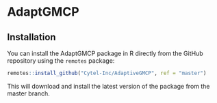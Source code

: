 # AdaptGMCP

## Installation

You can install the AdaptGMCP package in R directly from the GitHub repository using the `remotes` package:

```R
remotes::install_github("Cytel-Inc/AdaptiveGMCP", ref = "master")
```

This will download and install the latest version of the package from the master branch.
